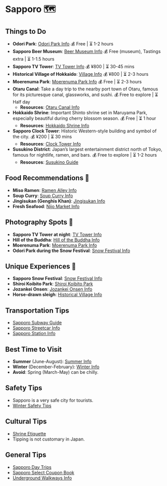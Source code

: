 # Sapporo 🗺️

## Things to Do
- **Odori Park**: [Odori Park Info](https://www.sapporo.travel/en/spot/odori_park/) 💰 Free | ⏳ 1-2 hours
- **Sapporo Beer Museum**: [Beer Museum Info](https://www.sapporobeer.jp/brewery/sapporo/english/) 💰 Free (museum), Tastings extra | ⏳ 1-1.5 hours
- **Sapporo TV Tower**: [TV Tower Info](https://www.tv-tower.co.jp/en/) 💰 ¥800 | ⏳ 30-45 mins
- **Historical Village of Hokkaido**: [Village Info](https://www.sapporo.travel/en/spot/historical_village_of_hokkaido/) 💰 ¥800 | ⏳ 2-3 hours
- **Moerenuma Park**: [Moerenuma Park Info](https://moerenumapark.jp/en/) 💰 Free | ⏳ 2-3 hours
- **Otaru Canal**: Take a day trip to the nearby port town of Otaru, famous for its picturesque canal, glassworks, and sushi. 💰 Free to explore | ⏳ Half day  
  - **Resources**: [Otaru Canal Info](https://www.japan-guide.com/e/e6706.html)
- **Hokkaido Shrine**: Important Shinto shrine set in Maruyama Park, especially beautiful during cherry blossom season. 💰 Free | ⏳ 1 hour  
  - **Resources**: [Hokkaido Shrine Info](https://www.hokkaidojingu.or.jp/english/)
- **Sapporo Clock Tower**: Historic Western-style building and symbol of the city. 💰 ¥200 | ⏳ 30 mins  
  - **Resources**: [Clock Tower Info](https://sapporoshi-tokeidai.jp/english/)
- **Susukino District**: Japan’s largest entertainment district north of Tokyo, famous for nightlife, ramen, and bars. 💰 Free to explore | ⏳ 1-2 hours  
  - **Resources**: [Susukino Guide](https://www.japan-guide.com/e/e5302.html)

## Food Recommendations 🍴
- **Miso Ramen**: [Ramen Alley Info](https://www.sapporo-ramen-kyowakoku.com/)  
- **Soup Curry**: [Soup Curry Info](https://www.sapporo.travel/en/spot/soup_curry/)  
- **Jingisukan (Genghis Khan)**: [Jingisukan Info](https://www.sapporo.travel/en/spot/jingisukan/)  
- **Fresh Seafood**: [Nijo Market Info](https://www.sapporo.travel/en/spot/nijo_market/)

## Photography Spots 📸
- **Sapporo TV Tower at night**: [TV Tower Info](https://www.tv-tower.co.jp/en/)
- **Hill of the Buddha**: [Hill of the Buddha Info](https://www.sapporo.travel/en/spot/hill_of_the_buddha/)
- **Moerenuma Park**: [Moerenuma Park Info](https://moerenumapark.jp/en/)
- **Odori Park during the Snow Festival**: [Snow Festival Info](https://www.snowfes.com/en/)

## Unique Experiences 🎉
- **Sapporo Snow Festival**: [Snow Festival Info](https://www.snowfes.com/en/)
- **Shiroi Koibito Park**: [Shiroi Koibito Park](https://www.shiroikoibitopark.jp/english/)
- **Jozankei Onsen**: [Jozankei Onsen Info](https://jozankei.jp/en/)
- **Horse-drawn sleigh**: [Historical Village Info](https://www.sapporo.travel/en/spot/historical_village_of_hokkaido/)

## Transportation Tips
- [Sapporo Subway Guide](https://www.sapporo.travel/en/plan/subway/)
- [Sapporo Streetcar Info](https://www.sapporo.travel/en/plan/streetcar/)
- [Sapporo Station Info](https://www.japan-guide.com/e/e5308.html)

## Best Time to Visit
- **Summer** (June-August): [Summer Info](https://www.sapporo.travel/en/plan/summer/)
- **Winter** (December-February): [Winter Info](https://www.sapporo.travel/en/plan/winter/)
- **Avoid**: Spring (March-May) can be chilly.

## Safety Tips
- Sapporo is a very safe city for tourists.
- [Winter Safety Tips](https://www.snowfes.com/en/)

## Cultural Tips
- [Shrine Etiquette](https://www.japan-guide.com/e/e2057.html)
- Tipping is not customary in Japan.

## General Tips
- [Sapporo Day Trips](https://www.sapporo.travel/en/plan/day_trip/)
- [Sapporo Select Coupon Book](https://www.sapporo.travel/en/plan/coupon/)
- [Underground Walkways Info](https://www.sapporo.travel/en/plan/underground/)
